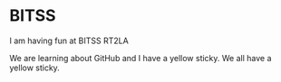# BITSS
I am having fun at BITSS RT2LA

We are learning about GitHub and I have a yellow sticky.  We all have a yellow sticky. 
